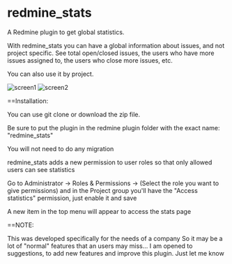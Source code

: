 redmine_stats
==
A Redmine plugin to get global statistics.

With redmine_stats you can have a global information about issues, and not project specific. See total open/closed issues, the users who have more issues assigned to, the users who close more issues, etc.

You can also use it by project.

![screen1](https://dl.dropboxusercontent.com/u/3304230/do_not_delete/screen1.png)
![screen2](https://dl.dropboxusercontent.com/u/3304230/do_not_delete/screen2.png)

==Installation:


You can use git clone or download the zip file.

Be sure to put the plugin in the redmine plugin folder with the exact name: "redmine_stats"

You will not need to do any migration

redmine_stats adds a new permission to user roles so that only allowed users can see statistics

Go to Administrator -> Roles & Permissions -> (Select the role you want to give permissions) and in the Project group you'll have the "Access statistics" permission, just enable it and save

A new item in the top menu will appear to access the stats page


==NOTE:

This was developed specifically for the needs of a company So it may be a lot of "normal" features that an users may miss... I am opened to suggestions, to add new features and improve this plugin. Just let me know

 
